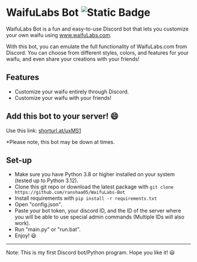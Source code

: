 # WaifuLabs Bot ![Static Badge](https://img.shields.io/badge/Python-3.8%20%7C%203.9%20%7C%203.10%20%7C%203.11%20%7C%203.12-blue?style=plastic&logo=python&logoColor=yellow)
WaifuLabs Bot is a fun and easy-to-use Discord bot that lets you customize your own waifu using www.waifuLabs.com.

With this bot, you can emulate the full functionality of WaifuLabs.com from Discord. You can choose from different styles, colors, and features for your waifu, and even share your creations with your friends!

## Features
* Customize your waifu entirely through Discord.
* Customize your waifu with your friends!

## Add this bot to your server! 😄
Use this link: [shorturl.at/uxMS1](shorturl.at/uxMS1)

*Please note, this bot may be down at times.


## Set-up
* Make sure you have Python 3.8 or higher installed on your system (tested up to Python 3.12).
* Clone this git repo or download the latest package with `git clone https://github.com/ranshaa05/WaifuLabs-Bot`
* Install requirements with `pip install -r requirements.txt`
* Open "config.json".
* Paste your bot token, your discord ID, and the ID of the server where you will be able to use special admin commands (Multiple IDs will also work).
* Run "main.py" or "run.bat".
* Enjoy! 😃
---
Note: This is my first Discord bot/Python program. Hope you like it! 😃
